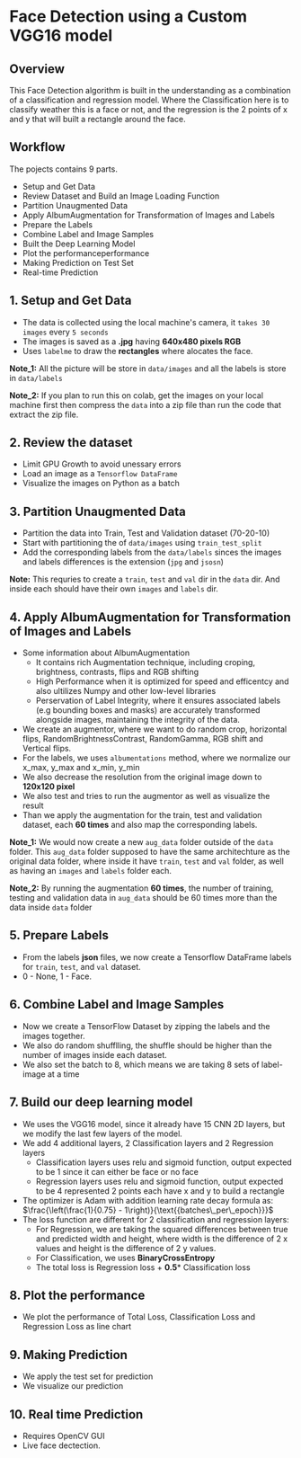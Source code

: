 # Face Detection using a Custom VGG16 model
## Overview

This Face Detection algorithm is built in the understanding as a combination of a classification and regression model. Where the Classification here is to classify weather this is a face or not, and the regression is the 2 points of x and y that will built a rectangle around the face. 

## Workflow
The pojects contains 9 parts.
- Setup and Get Data
- Review Dataset and Build an Image Loading Function
- Partition Unaugmented Data
- Apply AlbumAugmentation for Transformation of Images and Labels
- Prepare the Labels
- Combine Label and Image Samples
- Built the Deep Learning Model
- Plot the performanceperformance
- Making Prediction on Test Set
- Real-time Prediction

## 1. Setup and Get Data
- The data is collected using the local machine's camera, it `takes 30 images` every `5 seconds`
- The images is saved as a **.jpg** having **640x480 pixels RGB**
- Uses `labelme` to draw the **rectangles** where alocates the face.

**Note_1:** All the picture will be store in `data/images` and all the labels is store in `data/labels`

**Note_2:** If you plan to run this on colab, get the images on your local machine first then compress the `data` into a zip file than run the code that extract the zip file.

## 2. Review the dataset
- Limit GPU Growth to avoid unessary errors
- Load an image as a `Tensorflow DataFrame`
- Visualize the images on Python as a batch

## 3. Partition Unaugmented Data
- Partition the data into Train, Test and Validation dataset (70-20-10)
- Start with partitioning the of `data/images` using `train_test_split`
- Add the corresponding labels from the `data/labels` sinces the images and labels differences is the extension (`jpg` and `jsosn`)

**Note:** This requries to create a `train`, `test` and `val` dir in the `data` dir. And inside each should have their own `images` and `labels` dir.

## 4. Apply AlbumAugmentation for Transformation of Images and Labels
- Some information about AlbumAugmentation
  - It contains rich Augmentation technique, including croping, brightness, contrasts, flips and RGB shifting
  - High Performance when it is optimized for speed and efficentcy and also ultilizes Numpy and other low-level libraries
  - Perservation of Label Integrity, where it ensures associated labels (e.g bounding boxes and masks) are accurately transformed alongside images, maintaining the integrity of the data.
- We create an augmentor, where we want to do random crop, horizontal flips, RandomBrightnessContrast, RandomGamma, RGB shift and Vertical flips.
- For the labels, we uses `albumentations` method, where we normalize our x_max, y_max and x_min, y_min
- We also decrease the resolution from the original image down to **120x120 pixel**
- We also test and tries to run the augmentor as well as visualize the result
- Than we apply the augmentation for the train, test and validation dataset, each **60 times** and also map the corresponding labels.

**Note_1:** We would now create a new `aug_data` folder outside of the `data` folder. This `aug_data` folder supposed to have the same architechture as the original data folder, where inside it have `train`, `test` and `val` folder, as well as having an `images` and `labels` folder each.

**Note_2:** By running the augmentation **60 times**, the number of training, testing and validation data in `aug_data` should be 60 times more than the data inside `data` folder

## 5. Prepare Labels
- From the labels **json** files, we now create a Tensorflow DataFrame labels for `train`, `test`, and `val` dataset.
- 0 - None, 1 - Face.

## 6. Combine Label and Image Samples
- Now we create a TensorFlow Dataset by zipping the labels and the images together.
- We also do random shufflling, the shuffle should be higher than the number of images inside each dataset.
- We also set the batch to 8, which means we are taking 8 sets of label-image at a time

## 7. Build our deep learning model
- We uses the VGG16 model, since it already have 15 CNN 2D layers, but we modify the last few layers of the model.
- We add 4 additional layers, 2 Classification layers and 2 Regression layers
  - Classification layers uses relu and sigmoid function, output expected to be 1 since it can either be face or no face
  - Regression layers uses relu and sigmoid function, output expected to be 4 represented 2 points each have x and y to build a rectangle
- The optimizer is Adam with addition learning rate decay formula as: $\frac{\left(\frac{1}{0.75} - 1\right)}{\text{{batches\_per\_epoch}}}$
- The loss function are different for 2 classification and regression layers:
  - For Regression, we are taking the squared differences between true and predicted width and height, where width is the difference of 2 x values and height is the difference of 2 y values.
  - For Classification, we uses **BinaryCrossEntropy**
  - The total loss is Regression loss + **0.5*** Classification loss

## 8. Plot the performance
- We plot the performance of Total Loss, Classification Loss and Regression Loss as line chart

## 9. Making Prediction
- We apply the test set for prediction
- We visualize our prediction
## 10. Real time Prediction
- Requires OpenCV GUI
- Live face dectection.